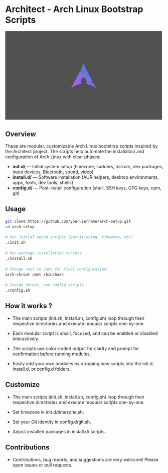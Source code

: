 # Architect - Arch Linux Bootstrap Scripts

<div align="left">
  <img src="./arch.jpg" width="500" alt="Architect Logo">
</div>

## Overview

These are modular, customizable Arch Linux bootstrap scripts inspired by the Architect project. The scripts help automate the installation and configuration of Arch Linux with clear phases:

- **init.d/** — Initial system setup (timezone, sudoers, mirrors, dev packages, input devices, Bluetooth, sound, video)
- **install.d/** — Software installation (AUR helpers, desktop environments, apps, fonts, dev tools, shells)
- **config.d/** — Post-install configuration (shell, SSH keys, GPG keys, npm, git)

## Usage

```bash
git clone https://github.com/yourusername/arch-setup.git
cd arch-setup

# Run initial setup scripts (partitioning, timezone, etc)
./init.sh

# Run package installation scripts
./install.sh

# Change root to /mnt for final configuration:
arch-chroot /mnt /bin/bash

# Inside chroot, run config scripts
./config.sh
```

## How it works ?

- The main scripts (init.sh, install.sh, config.sh) loop through their respective directories and execute modular scripts one-by-one.

- Each modular script is small, focused, and can be enabled or disabled interactively.

- The scripts use color-coded output for clarity and prompt for confirmation before running modules.

- Easily add your own modules by dropping new scripts into the init.d, install.d, or config.d folders.

## Customize

- The main scripts (init.sh, install.sh, config.sh) loop through their respective directories and execute modular scripts one-by-one.

- Set timezone in init.d/timezone.sh.

- Set your Git identity in config.d/git.sh.

- Adjust installed packages in install.d/ scripts.

## Contributions

- Contributions, bug reports, and suggestions are very welcome! Please open issues or pull requests.
